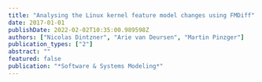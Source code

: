 ```yaml
---
title: "Analysing the Linux kernel feature model changes using FMDiff"
date: 2017-01-01
publishDate: 2022-02-02T10:35:00.989598Z
authors: ["Nicolas Dintzner", "Arie van Deursen", "Martin Pinzger"]
publication_types: ["2"]
abstract: ""
featured: false
publication: "*Software & Systems Modeling*"
---
```


